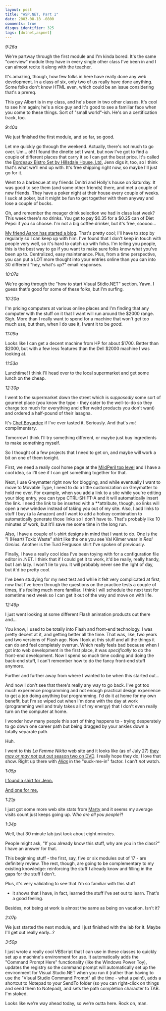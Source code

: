 ```yaml
---
layout: post
title: "ASP.NET, Part 1"
date: 2003-08-18 -0800
comments: true
disqus_identifier: 325
tags: [dotnet,aspnet]
---
```

*9:26a*

 We're partway through the first module and I'm kinda bored. It's the
same "overview" module they have in every single other class I've been
in and I can almost recite it along with the teacher.

 It's amazing, though, how few folks in here have really done any web
development. In a class of six, only two of us really have done
anything. Some folks don't know HTML even, which could be an issue
considering that's a prereq.

 This guy Albert is in my class, and he's been in two other classes.
It's cool to see him again; he's a nice guy and it's good to see a
familiar face when you come to these things. Sort of "small world"-ish.
He's on a certification track, too.

 *9:40a*

 We just finished the first module, and so far, so good.

 Let me quickly go through the weekend. Actually, there's not much to go
over. Um... oh! I found the dinette set I want, but now I've got to find
a couple of different places that carry it so I can get the best price.
It's called the [Bordeaux Bistro Set by Hillsdale House,
Ltd.](http://furniturefind.com/Hillsdale/HD-BordeauxBistro.htm) Jenn
digs it, too, so I think that's what we'll end up with. It's free
shipping right now, so maybe I'll just go for it.

 Went to a barbecue at my friends Dmitri and Holly's house on Saturday.
It was good to see them (and some other friends) there, and met a couple
of new friends. They have a poker night at their house every couple of
weeks. I suck at poker, but it might be fun to get together with them
anyway and lose a couple of bucks.

 Oh, and remember the meager drink selection we had in class last week?
This week there's *no* drinks. You get to pay $0.35 for a $0.25 can of
Diet Pepsi if you so choose. I'm not a big coffee drinker, but it's
free, sooooo...

 [My friend Aaron has started a blog](http://www.splatteredbits.com).
That's pretty cool; I'll have to stop by regularly so I can keep up with
him. I've found that I don't keep in touch with people very well, so
it's hard to catch up with folks. I'm telling you people, this is the
best way to go if you want to make sure folks know what you've been up
to. Centralized, easy maintenance. Plus, from a time perspective, you
can put a LOT more thought into your entries online than you can into 30
different "hey, what's up?" email responses.

 *10:07a*

 We're going through the "how to start Visual Stidio.NET" section. Yawn.
I guess that's good for some of these folks, but I'm surfing.

 *10:30a*

 I'm pricing computers at various online places and I'm finding that any
computer with the stuff on it that I want will run around the $2000
range. Sigh. More than I really want to spend for a machine that won't
get too much use, but then, when I do use it, I want it to be *good*.

 *11:09a*

 Looks like I can get a decent machine from HP for about $1700. Better
than $2000, but with a few less features than the Dell $2000 machine I
was looking at.

 *11:53a*

 Lunchtime! I think I'll head over to the local supermarket and get some
lunch on the cheap.

 *12:30p*

 I went to the supermarket down the street which is *supposedly* some
sort of gourmet place (you know the type - they cater to the well-to-do
so they charge too much for everything and offer weird products you
don't want) and ordered a half-pound of their lasagna.

 It's [Chef Boyardee](http://www.chefboyardee.com) if I've ever tasted
it. Seriously. And that's *not* complimentary.

 Tomorrow I think I'll try something different, or maybe just buy
ingredients to make something myself.

 So I thought of a few projects that I need to get on, and maybe will
work a bit on one of them tonight.

 First, we need a really cool home page at the [MildPeril top
level](http://www.mildperil.net) and I have a cool idea, so I'll see if
I can get something together for that.

 Next, I use Greymatter right now for blogging, and while eventually I
want to move to Movable Type, I need to do a little customization on
Greymatter to hold me over. For example, when you add a link to a site
while you're editing your blog entry, you can type CTRL-SHIFT-A and it
will automatically insert the link. I need the link to be inserted with
a **attribute, though, so links will open a new window instead of taking
you out of my site. Also, I add links to stuff I buy (a la Amazon) and I
want to add a hotkey combination to automatically generate those links
so I don't have to. That's probably like 10 minutes of work, but it'll
save me some time in the long run.

 Also, I have a couple of t-shirt designs in mind that I want to do. One
is the "I (Heart) Toxic Waste" shirt like the one you see Val Kilmer
wear in *Real Genius*. Another is the Turd Ferguson shirt I've spoken of
previously.

 Finally, I have a really cool idea I've been toying with for a
configuration file editor in .NET. I think that if I could get it to
work, it'd be really, really handy, but I am lazy. I won't lie to you.
It will probably never see the light of day, but it'd be pretty cool.

 I've been studying for my next test and while it felt very complicated
at first, now that I've been through the questions on the practice tests
a couple of times, it's feeling much more familiar. I think I will
schedule the next test for sometime next week so I can get it out of the
way and move on with life.

 *12:49p*

 I just went looking at some different Flash animation products out
there and...

 You know, I used to be totally into Flash and front-end technology. I
was pretty decent at it, and getting better all the time. That was,
like, two years and two versions of Flash ago. Now I look at this stuff
and all the things it can do and feel completely overrun. Which really
feels bad because when I got into web development in the first place, it
was *specifically* to do the front-end development. Now I spend so much
time coding and doing the back-end stuff, I can't remember how to do the
fancy front-end stuff anymore.

 Further and further away from where I wanted to be when this started
out...

 And now I don't see that there's really any way to go back. I've got
too much experience programming and not enough practical design
experience to get a job doing anything *but* programming. I'd do it at
home for my own benefit, but I'm so wiped out when I'm done with the day
at work (programming well and truly takes all of my energy) that I don't
even really turn on the computer at home.

 I wonder how many people this sort of thing happens to - trying
desperately to go down one career path but being dragged by your ankles
down a totally separate path.

 Huh.

 I went to this *La Femme Nikita* web site and it looks like (as of July
27) [they *may or may not* put out season two on
DVD](http://lfnforever.tripod.com/id137.htm). I really hope they do; I
love that show. Right up there with
[*Alias*](http://abc.abcnews.go.com/primetime/alias/index.html) in the
"suck-me-in" factor. I can't *not* watch.

 *1:05p*

 [I found a shirt for
Jenn.](http://www.thinkgeek.com/tshirts/ladies/5981/)

 [And one for
me.](http://www.thinkgeek.com/interests/oreilly/tshirts/5eb7/)

 *1:21p*

 I just got some more web site stats from
[Marty](http://www.mildperil.net) and it seems my average visits count
just keeps going up. *Who are all you people?!*

 *1:34p*

 Well, that 30 minute lab just took about eight minutes.

 People might ask, "If you already know this stuff, why are you in the
class?" I have an answer for that.

 This beginning stuff - the first, say, five or six modules out of 17 -
are definitely review. The rest, though, are going to be complementary
to my existing knowledge: reinforcing the stuff I already know and
filling in the gaps for the stuff I don't.

 Plus, it's very validating to see that I'm so familiar with this stuff
- it shows that I have, in fact, learned the stuff I've set out to
learn. That's a good feeling.

 Besides, not being at work is almost the same as being on vacation.
Isn't it?

 *2:07p*

 We just started the next module, and I just finished with the lab for
it. Maybe I'll get out really early...?

 *3:50p*

 I just wrote a really cool VBScript that I can use in these classes to
quickly set up a machine's environment for use. It automatically adds
the "Command Prompt Here" functionality (like the Windows Power Toy),
updates the registry so the command prompt will automatically set up the
environment for Visual Studio.NET when you run it (rather than having to
use the "Visual Studio Command Prompt" all the time - what a pain!),
adds a shortcut to Notepad to your SendTo folder (so you can right-click
on things and send them to Notepad), and sets the path completion
character to TAB. I'm stoked.

 Looks like we're way ahead today, so we're outta here. Rock on, man.
